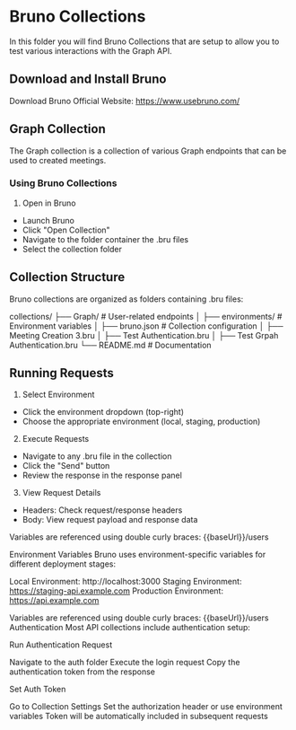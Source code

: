 # Bruno Collections
In this folder you will find Bruno Collections that are setup to allow you to test various interactions with the Graph API.

## Download and Install Bruno
Download Bruno
Official Website: https://www.usebruno.com/

## Graph Collection
The Graph collection is a collection of various Graph endpoints that can be used to created meetings.  

### Using Bruno Collections
1. Open in Bruno
- Launch Bruno
- Click "Open Collection"
- Navigate to the folder container the .bru files
- Select the collection folder

## Collection Structure
Bruno collections are organized as folders containing .bru files:

collections/
├── Graph/                  # User-related endpoints
│   ├── environments/       # Environment variables
│   ├── bruno.json          # Collection configuration
│   ├── Meeting Creation 3.bru
│   ├── Test Authentication.bru
│   ├── Test Grpah Authentication.bru
└── README.md               # Documentation

## Running Requests
1. Select Environment
- Click the environment dropdown (top-right)
- Choose the appropriate environment (local, staging, production)

2. Execute Requests
- Navigate to any .bru file in the collection
- Click the "Send" button
- Review the response in the response panel

3. View Request Details
- Headers: Check request/response headers
- Body: View request payload and response data

Variables are referenced using double curly braces: {{baseUrl}}/users



Environment Variables
Bruno uses environment-specific variables for different deployment stages:

Local Environment: http://localhost:3000
Staging Environment: https://staging-api.example.com
Production Environment: https://api.example.com

Variables are referenced using double curly braces: {{baseUrl}}/users
Authentication
Most API collections include authentication setup:

Run Authentication Request

Navigate to the auth folder
Execute the login request
Copy the authentication token from the response


Set Auth Token

Go to Collection Settings
Set the authorization header or use environment variables
Token will be automatically included in subsequent requests
